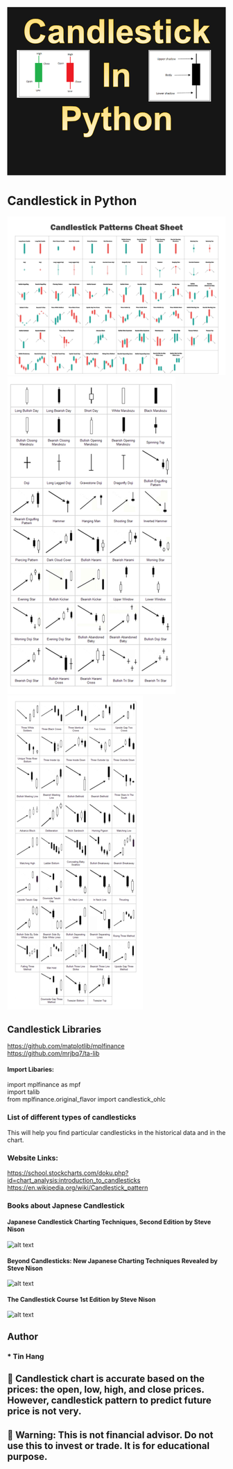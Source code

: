 
<img src="Candlestick.PNG">

# Candlestick in Python

<img src="CandlestickPattern.PNG">
<img src="Candlestick1.PNG">
<img src="Candlestick2.PNG">

## Candlestick Libraries
https://github.com/matplotlib/mplfinance  
https://github.com/mrjbq7/ta-lib   

#### Import Libaries:
import mplfinance as mpf   
import talib  
from mplfinance.original_flavor import candlestick_ohlc  

### List of different types of candlesticks

This will help you find particular candlesticks in the historical data and in the chart.  

### Website Links:
https://school.stockcharts.com/doku.php?id=chart_analysis:introduction_to_candlesticks  
https://en.wikipedia.org/wiki/Candlestick_pattern  


### Books about Japnese Candlestick  
#### Japanese Candlestick Charting Techniques, Second Edition by Steve Nison 
![alt text](https://user-images.githubusercontent.com/4218171/136717472-cde8cb91-6b89-4efc-8df8-853919aef642.png)    
#### Beyond Candlesticks: New Japanese Charting Techniques Revealed by Steve Nison  
![alt text](https://user-images.githubusercontent.com/4218171/136717516-60c53ea5-a8db-4870-91cc-33ba9717a027.png)  
#### The Candlestick Course 1st Edition by Steve Nison  
![alt text](https://user-images.githubusercontent.com/4218171/136717544-527e2438-70f3-4c9a-80e1-a5f8d4113066.png)  

## Author  
### * Tin Hang  

## 🔴 Candlestick chart is accurate based on the prices: the open, low, high, and close prices.  However, candlestick pattern to predict future price is not very.  
## 🔴 Warning: This is not financial advisor.  Do not use this to invest or trade. It is for educational purpose.  
